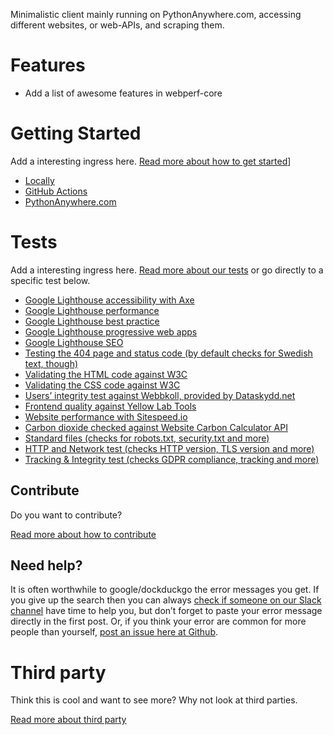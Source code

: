 Minimalistic client mainly running on PythonAnywhere.com, accessing different websites, or web-APIs, and scraping them.


# Features

* Add a list of awesome features in webperf-core


# Getting Started

Add a interesting ingress here.
[Read more about how to get started](./docs/getting-started.md)]

* [Locally](./docs/getting-started-local.md)
* [GitHub Actions](./docs/getting-started-github-actions.md)
* [PythonAnywhere.com](./docs/getting-started-others.md)


# Tests

Add a interesting ingress here.
[Read more about our tests](./docs/tests/README.md) or go directly to a specific test below.

* [Google Lighthouse accessibility with Axe](./docs/tests/google-lighthouse-based.md)
* [Google Lighthouse performance](./docs/tests/google-lighthouse-based.md)
* [Google Lighthouse best practice](./docs/tests/google-lighthouse-based.md)
* [Google Lighthouse progressive web apps](./docs/tests/google-lighthouse-based.md)
* [Google Lighthouse SEO](./docs/tests/google-lighthouse-based.md)
* [Testing the 404 page and status code (by default checks for Swedish text, though)](./docs/tests/page-not-found.md)
* [Validating the HTML code against W3C](./docs/tests/html.md)
* [Validating the CSS code against W3C](./docs/tests/css.md)
* [Users’ integrity test against Webbkoll, provided by Dataskydd.net](./docs/tests/webbkoll.md)
* [Frontend quality against Yellow Lab Tools](./docs/tests/yellowlab.md)
* [Website performance with Sitespeed.io](./docs/tests/sitespeed.md)
* [Carbon dioxide checked against Website Carbon Calculator API](./docs/tests/google-lighthouse-based.md)
* [Standard files (checks for robots.txt, security.txt and more)](./docs/tests/standard.md)
* [HTTP and Network test (checks HTTP version, TLS version and more)](./docs/tests/http.md)
* [Tracking & Integrity test (checks GDPR compliance, tracking and more)](./docs/tests/tracking.md)


## Contribute

Do you want to contribute?

[Read more about how to contribute](./docs/CONTRIBUTING.md)


## Need help?

It is often worthwhile to google/dockduckgo the error messages you get.
If you give up the search then you can always [check if someone on our Slack channel](https://webperf.se/articles/webperf-pa-slack/) have time to help you,
but don’t forget to paste your error message directly in the first post.
Or, if you think your error are common for more people than yourself, [post an issue here at Github](https://github.com/Webperf-se/webperf_core/issues/new/choose).


# Third party

Think this is cool and want to see more?
Why not look at third parties.

[Read more about third party](./docs/thirdparty.md)




